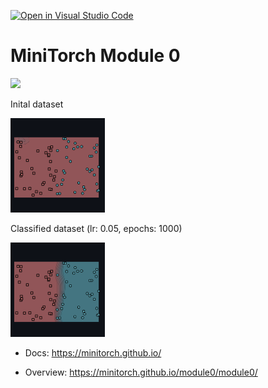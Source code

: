 [![Open in Visual Studio Code](https://classroom.github.com/assets/open-in-vscode-2e0aaae1b6195c2367325f4f02e2d04e9abb55f0b24a779b69b11b9e10269abc.svg)](https://classroom.github.com/online_ide?assignment_repo_id=16888118&assignment_repo_type=AssignmentRepo)
# MiniTorch Module 0

<img src="https://minitorch.github.io/minitorch.svg" width="50%">

Inital dataset

<img src="graphs/initial.png" width="30%">

Classified dataset (lr: 0.05, epochs: 1000)

<img src="graphs/lr005_epochs1000.png" width="30%">

* Docs: https://minitorch.github.io/

* Overview: https://minitorch.github.io/module0/module0/

